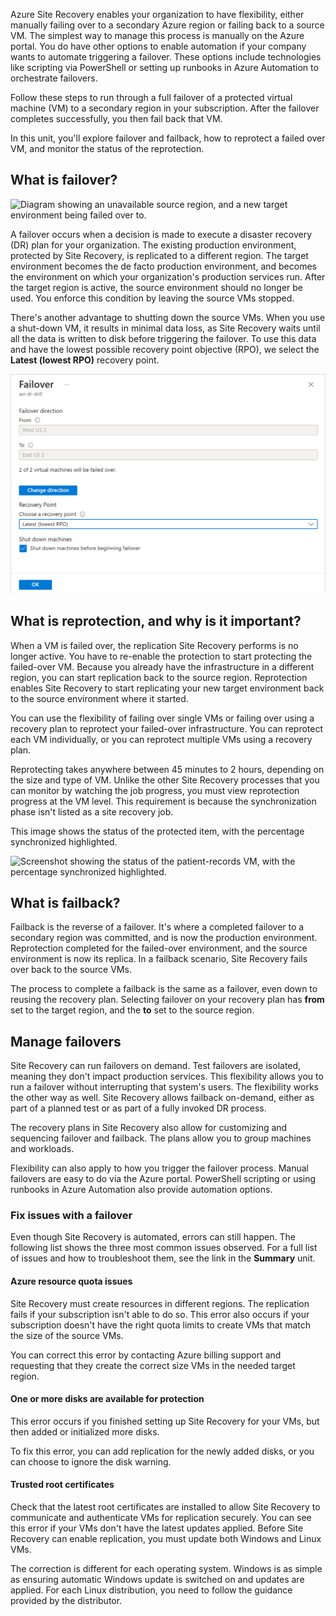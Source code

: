 Azure Site Recovery enables your organization to have flexibility, either manually failing over to a secondary Azure region or failing back to a source VM. The simplest way to manage this process is manually on the Azure portal. You do have other options to enable automation if your company wants to automate triggering a failover. These options include technologies like scripting via PowerShell or setting up runbooks in Azure Automation to orchestrate failovers.

Follow these steps to run through a full failover of a protected virtual machine (VM) to a secondary region in your subscription. After the failover completes successfully, you then fail back that VM.

In this unit, you'll explore failover and failback, how to reprotect a failed over VM, and monitor the status of the reprotection.

## What is failover?

![Diagram showing an unavailable source region, and a new target environment being failed over to.](../media/2-failover.png)

A failover occurs when a decision is made to execute a disaster recovery (DR) plan for your organization. The existing production environment, protected by Site Recovery, is replicated to a different region. The target environment becomes the de facto production environment, and becomes the environment on which your organization's production services run. After the target region is active, the source environment should no longer be used. You enforce this condition by leaving the source VMs stopped.

There's another advantage to shutting down the source VMs. When you use a shut-down VM, it results in minimal data loss, as Site Recovery waits until all the data is written to disk before triggering the failover. To use this data and have the lowest possible recovery point objective (RPO), we select the **Latest (lowest RPO)** recovery point.

![Screenshot showing the failover options.](../media/7-failover-options.png)

## What is reprotection, and why is it important?

When a VM is failed over, the replication Site Recovery performs is no longer active. You have to re-enable the protection to start protecting the failed-over VM. Because you already have the infrastructure in a different region, you can start replication back to the source region. Reprotection enables Site Recovery to start replicating your new target environment back to the source environment where it started.

You can use the flexibility of failing over single VMs or failing over using a recovery plan to reprotect your failed-over infrastructure. You can reprotect each VM individually, or you can reprotect multiple VMs using a recovery plan.

Reprotecting takes anywhere between 45 minutes to 2 hours, depending on the size and type of VM. Unlike the other Site Recovery processes that you can monitor by watching the job progress, you must view reprotection progress at the VM level. This requirement is because the synchronization phase isn't listed as a site recovery job.

This image shows the status of the protected item, with the percentage synchronized highlighted.

![Screenshot showing the status of the patient-records VM, with the percentage synchronized highlighted.](../media/7-reprotection-progress.png)

## What is failback?

Failback is the reverse of a failover. It's where a completed failover to a secondary region was committed, and is now the production environment. Reprotection completed for the failed-over environment, and the source environment is now its replica. In a failback scenario, Site Recovery fails over back to the source VMs.

The process to complete a failback is the same as a failover, even down to reusing the recovery plan. Selecting failover on your recovery plan has **from** set to the target region, and the **to** set to the source region.

## Manage failovers

Site Recovery can run failovers on demand. Test failovers are isolated, meaning they don't impact production services. This flexibility allows you to run a failover without interrupting that system's users. The flexibility works the other way as well. Site Recovery allows failback on-demand, either as part of a planned test or as part of a fully invoked DR process.

The recovery plans in Site Recovery also allow for customizing and sequencing failover and failback. The plans allow you to group machines and workloads.

Flexibility can also apply to how you trigger the failover process. Manual failovers are easy to do via the Azure portal. PowerShell scripting or using runbooks in Azure Automation also provide automation options.

### Fix issues with a failover

Even though Site Recovery is automated, errors can still happen. The following list shows the three most common issues observed. For a full list of issues and how to troubleshoot them, see the link in the **Summary** unit.

#### Azure resource quota issues

Site Recovery must create resources in different regions. The replication fails if your subscription isn't able to do so. This error also occurs if your subscription doesn't have the right quota limits to create VMs that match the size of the source VMs.

You can correct this error by contacting Azure billing support and requesting that they create the correct size VMs in the needed target region.

#### One or more disks are available for protection

This error occurs if you finished setting up Site Recovery for your VMs, but then added or initialized more disks.

To fix this error, you can add replication for the newly added disks, or you can choose to ignore the disk warning.

#### Trusted root certificates

Check that the latest root certificates are installed to allow Site Recovery to communicate and authenticate VMs for replication securely. You can see this error if your VMs don't have the latest updates applied. Before Site Recovery can enable replication, you must update both Windows and Linux VMs.

The correction is different for each operating system. Windows is as simple as ensuring automatic Windows update is switched on and updates are applied. For each Linux distribution, you need to follow the guidance provided by the distributor.
